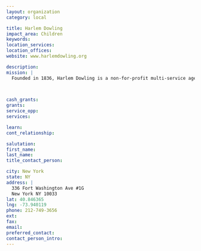 ```yaml
---
layout: organization
category: local

title: Harlem Dowling
impact_area: Children
keywords: 
location_services: 
location_offices: 
website: www.harlemdowling.org

description: 
mission: |
  Founded in 1836, Harlem Dowling is a non-for-profit multi-service agency providing out-of-home foster care, adoption, therapeutic placement, supportive housing for youth aging out of foster care, and other support services. Related services include, family preservation, HIV/AIDS services, family support services, and after school programs for children and families living in Central Harlem, Washington Heights, Southeast Queens and Far Rockaway. 

  

cash_grants: 
grants: 
service_opp: 
services: 

learn: 
cont_relationship: 

salutation: 
first_name: 
last_name: 
title_contact_person: 

city: New York
state: NY
address: |
  336 Fort Washington Ave #1G     
  New York NY 10033
lat: 40.846365
lng: -73.940119
phone: 212-749-3656
ext: 
fax: 
email: 
preferred_contact: 
contact_person_intro: 
---
```

